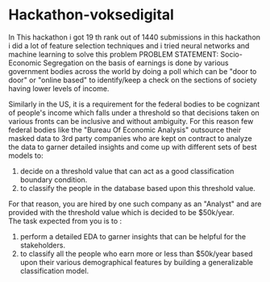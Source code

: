 # Hackathon-voksedigital
In This hackathon i got 19 th rank out of 1440 submissions 
in this hackathon i did a lot of feature selection techniques and i tried neural networks and machine learning to solve this problem
PROBLEM STATEMENT:
   Socio-Economic Segregation on the basis of earnings is done by various government bodies across the world by doing a poll which can be
"door to door" or "online based" to identify/keep a check on the sections of society having lower levels of income.

Similarly in the US, it is a requirement for the federal bodies to be cognizant of people's income which falls under a 
threshold so that decisions taken on various fronts can be inclusive and without ambiguity. For this reason 
few federal bodies like the "Bureau Of Economic Analysis" outsource their masked data to 3rd party companies who are kept on contract to analyze the 
data to garner detailed insights and come up with different sets of best 
models to: 
1) decide on a threshold value that can act as a good classification boundary condition.
2) to classify the people in the database based upon this threshold value.

For that reason, you are hired by one such company as an "Analyst" and are provided with the threshold value 
which is decided to be $50k/year.  
The task expected from you is to :
1) perform a detailed EDA to garner insights that can be helpful for the stakeholders.
2) to classify all the people who earn more or less than $50k/year based upon their various demographical features
   by building a generalizable classification model.
   
   
